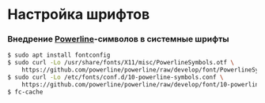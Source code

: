 # Настройка шрифтов

### Внедрение [Powerline](https://github.com/powerline/powerline)-символов в системные шрифты

```bash
$ sudo apt install fontconfig
$ sudo curl -Lo /usr/share/fonts/X11/misc/PowerlineSymbols.otf \
    https://github.com/powerline/powerline/raw/develop/font/PowerlineSymbols.otf
$ sudo curl -Lo /etc/fonts/conf.d/10-powerline-symbols.conf \
    https://github.com/powerline/powerline/raw/develop/font/10-powerline-symbols.conf
$ fc-cache
```

